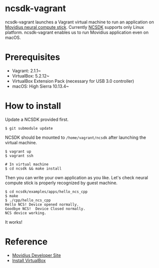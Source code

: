 ncsdk-vagrant
===

ncsdk-vagrant launches a Vagrant virtual machine to run an application on [Movidius neural compute stick](https://developer.movidius.com/). Currently [NCSDK](https://github.com/movidius/ncsdk) supports only Linux platform. ncsdk-vagrant enables us to run Movidius application even on macOS. 

# Prerequisites

* Vagrant: 2.1.1~
* VirtualBox: 5.2.12~
* VirtualBox Extension Pack (necessary for USB 3.0 controller)
* macOS: High Sierra 10.13.4~

# How to install

Update a NCSDK provided first.

```
$ git submodule update
``` 

NCSDK should be mounted to `/home/vagrant/ncsdk` after launching the virtual machine. 

```
$ vagrant up
$ vagrant ssh

# In virtual machine
$ cd ncsdk && make install
```

Then you can write your own application as you like. Let's check neural compute stick is properly recognized by guest machine.

```
$ cd ncsdk/examples/apps/hello_ncs_cpp
$ make 
$ ./cpp/hello_ncs_cpp
Hello NCS! Device opened normally.
Goodbye NCS!  Device Closed normally.
NCS device working.
``` 

It works!

# Reference

* [Movidius Developer Site](https://developer.movidius.com/)
* [Install VirtualBox](https://www.virtualbox.org/wiki/Downloads)


